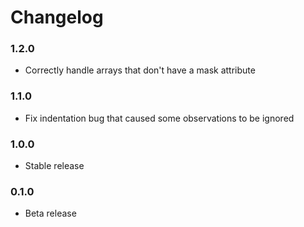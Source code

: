 # Changelog

### 1.2.0

* Correctly handle arrays that don't have a mask attribute

### 1.1.0

* Fix indentation bug that caused some observations to be ignored

### 1.0.0

* Stable release

### 0.1.0

* Beta release
